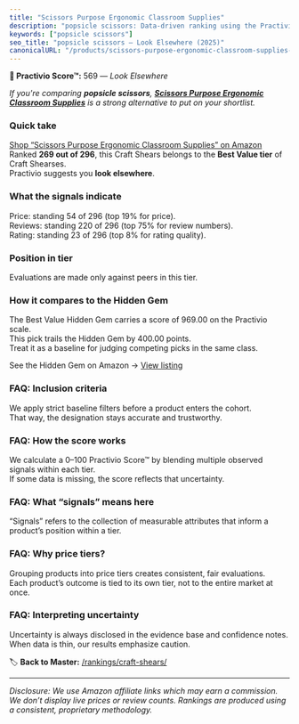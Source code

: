 ```yaml
---
title: "Scissors Purpose Ergonomic Classroom Supplies"
description: "popsicle scissors: Data-driven ranking using the Practivio Score™. Positioned by quality, value, demand, findability, momentum."
keywords: ["popsicle scissors"]
seo_title: "popsicle scissors — Look Elsewhere (2025)"
canonicalURL: "/products/scissors-purpose-ergonomic-classroom-supplies-B0BR7Y7Q91/"
---
```


**🚫 Practivio Score™:** 569 — _Look Elsewhere_


*If you're comparing **popsicle scissors**, **[Scissors Purpose Ergonomic Classroom Supplies](https://www.amazon.com/dp/B0BR7Y7Q91?tag=practivio-20)** is a strong alternative to put on your shortlist.*
### Quick take
[Shop “Scissors Purpose Ergonomic Classroom Supplies” on Amazon](https://www.amazon.com/dp/B0BR7Y7Q91?tag=practivio-20)
Ranked **269 out of 296**, this Craft Shears belongs to the **Best Value tier** of Craft Shearses.  
Practivio suggests you **look elsewhere**.

### What the signals indicate
Price: standing 54 of 296 (top 19% for price).  
Reviews: standing 220 of 296 (top 75% for review numbers).  
Rating: standing 23 of 296 (top 8% for rating quality).  

### Position in tier
Evaluations are made only against peers in this tier.

### How it compares to the Hidden Gem
The Best Value Hidden Gem carries a score of 969.00 on the Practivio scale.  
This pick trails the Hidden Gem by 400.00 points.  
Treat it as a baseline for judging competing picks in the same class.  

See the Hidden Gem on Amazon → [View listing](https://www.amazon.com/dp/B07TT1SFYL?tag=practivio-20)

### FAQ: Inclusion criteria
We apply strict baseline filters before a product enters the cohort.  
That way, the designation stays accurate and trustworthy.

### FAQ: How the score works
We calculate a 0–100 Practivio Score™ by blending multiple observed signals within each tier.  
If some data is missing, the score reflects that uncertainty.

### FAQ: What “signals” means here
“Signals” refers to the collection of measurable attributes that inform a product’s position within a tier.

### FAQ: Why price tiers?
Grouping products into price tiers creates consistent, fair evaluations.  
Each product’s outcome is tied to its own tier, not to the entire market at once.

### FAQ: Interpreting uncertainty
Uncertainty is always disclosed in the evidence base and confidence notes.  
When data is thin, our results emphasize caution.


🏷️ **Back to Master:** [/rankings/craft-shears/](/rankings/craft-shears/)

---
_Disclosure: We use Amazon affiliate links which may earn a commission. We don’t display live prices or review counts. Rankings are produced using a consistent, proprietary methodology._
